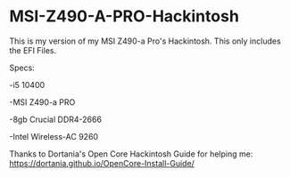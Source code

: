 # MSI-Z490-A-PRO-Hackintosh

This is my version of my MSI Z490-a Pro's Hackintosh. This only includes the EFI Files.

Specs:

-i5 10400

-MSI Z490-a PRO

-8gb Crucial DDR4-2666

-Intel Wireless-AC 9260


Thanks to Dortania's Open Core Hackintosh Guide for helping me: https://dortania.github.io/OpenCore-Install-Guide/
